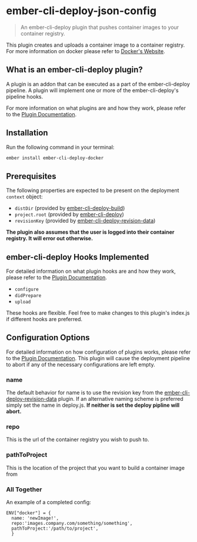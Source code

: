 # ember-cli-deploy-json-config

> An ember-cli-deploy plugin that pushes container images to your container registry.


This plugin creates and uploads a container image to a container registry. For more information on docker please refer to [Docker's Website][4].

## What is an ember-cli-deploy plugin?

A plugin is an addon that can be executed as a part of the ember-cli-deploy pipeline. A plugin will implement one or more of the ember-cli-deploy's pipeline hooks.

For more information on what plugins are and how they work, please refer to the [Plugin Documentation][1].

## Installation
Run the following command in your terminal:

```bash
ember install ember-cli-deploy-docker
```

## Prerequisites

The following properties are expected to be present on the deployment `context` object:

- `distDir`                     (provided by [ember-cli-deploy-build][2])
- `project.root`                (provided by [ember-cli-deploy][3])
- `revisionKey`                 (provided by [ember-cli-deploy-revision-data][5])

**The plugin also assumes that the user is logged into their container registry. It will error out otherwise.**

## ember-cli-deploy Hooks Implemented

For detailed information on what plugin hooks are and how they work, please refer to the [Plugin Documentation][1].

- `configure`
- `didPrepare`
- `upload`

These hooks are flexible. Feel free to make changes to this plugin's index.js if different hooks are preferred.

## Configuration Options

For detailed information on how configuration of plugins works, please refer to the [Plugin Documentation][1].
This plugin will cause the deployment pipeline to abort if any of the necessary configurations are left empty.

### name

The default behavior for name is to use the revision key from the [ember-cli-deploy-revision-data][5] plugin.
If an alternative naming scheme is preferred simply set the name in deploy.js.
**If neither is set the deploy pipline will abort.**

### repo

This is the url of the container registry you wish to push to.

### pathToProject

This is the location of the project that you want to build a container image from

### All Together

An example of a completed config:

```
ENV["docker"] = {
  name: 'newImage!',  
  repo:'images.company.com/something/something',
  pathToProject:'/path/to/project',
  }
```

[1]: http://ember-cli.github.io/ember-cli-deploy/plugins "Plugin Documentation"
[2]: https://github.com/ember-cli-deploy/ember-cli-deploy-build "ember-cli-deploy-build"
[3]: https://github.com/ember-cli/ember-cli-deploy "ember-cli-deploy"
[4]: https://docs.docker.com/ "Docker's Website"
[5]: https://github.com/ember-cli-deploy/ember-cli-deploy-revision-data "ember-cli-deploy-revision-data"
